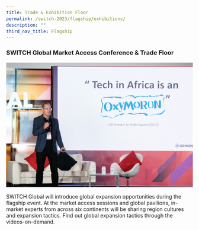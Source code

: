 ```yaml
---
title: Trade & Exhibition Floor
permalink: /switch-2023/flagship/exhibitions/
description: ""
third_nav_title: Flagship
---
```

### SWITCH Global Market Access Conference & Trade Floor

![](/images/2023/switch%20global%20(tech%20in%20africa).jpg)

SWITCH Global will introduce global expansion opportunities during the flagship event. At the market access sessions and global pavilions, in-market experts from across six continents will be sharing region cultures and expansion tactics. Find out global expansion tactics through the videos-on-demand.
